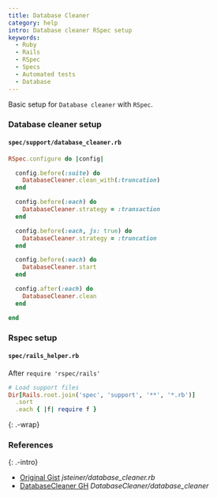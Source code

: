 ```yaml
---
title: Database Cleaner
category: help
intro: Database cleaner RSpec setup
keywords:
  - Ruby
  - Rails
  - RSpec
  - Specs
  - Automated tests
  - Database
---
```


Basic setup for `Database cleaner` with `RSpec`.

### Database cleaner setup

#### `spec/support/database_cleaner.rb`

```ruby
RSpec.configure do |config|

  config.before(:suite) do
    DatabaseCleaner.clean_with(:truncation)
  end

  config.before(:each) do
    DatabaseCleaner.strategy = :transaction
  end

  config.before(:each, js: true) do
    DatabaseCleaner.strategy = :truncation
  end

  config.before(:each) do
    DatabaseCleaner.start
  end

  config.after(:each) do
    DatabaseCleaner.clean
  end

end
```

### Rspec setup

#### `spec/rails_helper.rb`

After `require 'rspec/rails'`

```ruby
# Load support files
Dir[Rails.root.join('spec', 'support', '**', '*.rb')]
  .sort
  .each { |f| require f }
```
{: .-wrap}

### References
{: .-intro}

- [Original Gist](https://gist.github.com/jsteiner/8362013) _jsteiner/database_cleaner.rb_
- [DatabaseCleaner GH](https://github.com/DatabaseCleaner/database_cleaner#rspec-example) _DatabaseCleaner/database_cleaner_
